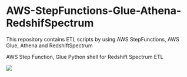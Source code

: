 # AWS-StepFunctions-Glue-Athena-RedshifSpectrum
This repository contains ETL scripts by using AWS StepFunctions, AWS Glue, Athena and RedshiftSpectrum

AWS Step Function, Glue Python shell  for Redshift Spectrum ETL

![]("images/step-glue-redshift.png")


